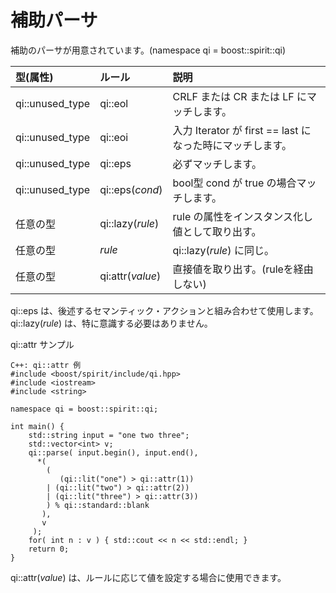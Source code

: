 # 補助パーサ
  補助のパーサが用意されています。(namespace qi = boost::spirit::qi)
  
| 型(属性) | ルール | 説明 |
|:--|:--|:--|
|qi::unused_type|qi::eol| CRLF または CR または LF にマッチします。|
|qi::unused_type|qi::eoi| 入力 Iterator が first == last になった時にマッチします。|
|qi::unused_type|qi::eps| 必ずマッチします。|
|qi::unused_type|qi::eps(_cond_)| bool型 cond が true の場合マッチします。|
|任意の型|qi::lazy(_rule_)| rule の属性をインスタンス化し値として取り出す。 |
|任意の型| _rule_| qi::lazy(_rule_) に同じ。 |
|任意の型| qi:attr(_value_) | 直接値を取り出す。(ruleを経由しない) |

  qi::eps は、後述するセマンティック・アクションと組み合わせて使用します。  
  qi::lazy(_rule_) は、特に意識する必要はありません。  
  
qi::attr サンプル
```
C++: qi::attr 例
#include <boost/spirit/include/qi.hpp>
#include <iostream>
#include <string>

namespace qi = boost::spirit::qi;

int main() {
	std::string input = "one two three";
	std::vector<int> v;
	qi::parse( input.begin(), input.end(), 
	  *(
	    (
    	   (qi::lit("one") > qi::attr(1)) 
	    | (qi::lit("two") > qi::attr(2)) 
	    | (qi::lit("three") > qi::attr(3))
	    ) % qi::standard::blank
	   ), 
	   v 
	 );
	for( int n : v ) { std::cout << n << std::endl; }
	return 0;
}
```
  qi::attr(_value_) は、ルールに応じて値を設定する場合に使用できます。
